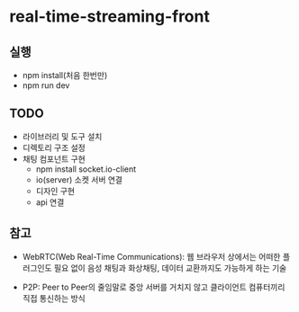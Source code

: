 # real-time-streaming-front

## 실행
- npm install(처음 한번만)
- npm run dev

## TODO
- 라이브러리 및 도구 설치
- 디렉토리 구조 설정
- 채팅 컴포넌트 구현
    - npm install socket.io-client
    - io(server) 소켓 서버 연결
    - 디자인 구현
    - api 연결

## 참고
- WebRTC(Web Real-Time Communications): 웹 브라우저 상에서는 어떠한 플러그인도 필요 없이 음성 채팅과 화상채팅, 데이터 교환까지도 가능하게 하는 기술 

- P2P: Peer to Peer의 줄임말로 중앙 서버를 거치지 않고 클라이언트 컴퓨터끼리 직접 통신하는 방식